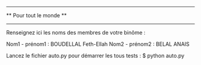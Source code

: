 ****************************************************************
**  Pour tout le monde                                        **
****************************************************************

Renseignez ici les noms des membres de votre binôme :

Nom1 - prénom1 : BOUDELLAL Feth-Ellah
Nom2 - prénom2 : BELAL ANAIS


Lancez le fichier auto.py pour démarrer les tous tests : 
  $ python auto.py 
